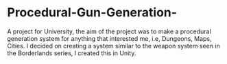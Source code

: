 # Procedural-Gun-Generation-
A project for University, the aim of the project was to make a procedural generation system for anything that interested me, i.e, Dungeons, Maps, Cities. I decided on creating a system similar to the weapon system seen in the Borderlands series, I created this in Unity.
